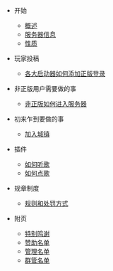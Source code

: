 - 开始

  - [概述](/README.md)
  - [服务器信息](/information.md)
  - [性质](/xingzhi.md)

- 玩家投稿
  
  - [各大启动器如何添加正版登录](https://shimo.im/docs/gXqmeb07reiJVBqo/)

- 非正版用户需要做的事

  - [非正版如何进入服务器](https://shimo.im/docs/gXqme2gypyceBPqo)

- 初来乍到要做的事
  
  - [加入城镇](/jointown.md)

- 插件
  
  - [如何听歌](https://shimo.im/docs/e1Az4JpGgxigp0qW/)
  - [如何点歌](https://docs.qq.com/doc/DWFZZQUF2dmNOT3lz)

- 规章制度

  - [规则和处罚方式](/rules.md)

- 附页

  - [特别鸣谢](/thanks.md)
  - [赞助名单](/PRIME.md)
  - [管理名单](/ops.md)
  - [群管名单](/groupmanager.md)
